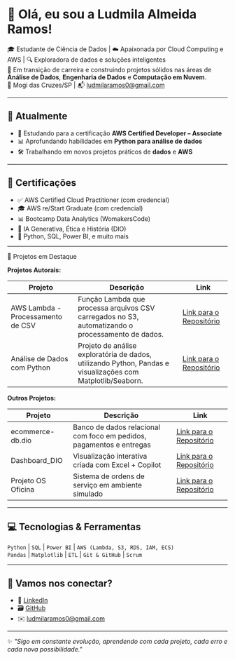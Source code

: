 
# 👋 Olá, eu sou a Ludmila Almeida Ramos!

🎓 Estudante de Ciência de Dados | ☁️ Apaixonada por Cloud Computing e AWS | 🔍 Exploradora de dados e soluções inteligentes  
🌱 Em transição de carreira e construindo projetos sólidos nas áreas de **Análise de Dados**, **Engenharia de Dados** e **Computação em Nuvem**.  
📍 Mogi das Cruzes/SP | 📬 ludmilaramos0@gmail.com

---

## 🚀 Atualmente

- 🔧 Estudando para a certificação **AWS Certified Developer – Associate**
- 📊 Aprofundando habilidades em **Python para análise de dados**
- 🛠️ Trabalhando em novos projetos práticos de **dados** e **AWS**

---

## 💼 Certificações

- ✅ AWS Certified Cloud Practitioner (com credencial)
- 🎓 AWS re/Start Graduate  (com credencial)
- 📊 Bootcamp Data Analytics (WomakersCode)
- 🤖 IA Generativa, Ética e História (DIO)
- 🧠 Python, SQL, Power BI, e muito mais

---

🧩 Projetos em Destaque

**Projetos Autorais:**

| Projeto                                    | Descrição                                                                                           | Link                                                                                      |
|--------------------------------------------|-----------------------------------------------------------------------------------------------------|-------------------------------------------------------------------------------------------|
| AWS Lambda - Processamento de CSV          | Função Lambda que processa arquivos CSV carregados no S3, automatizando o processamento de dados.   | [Link para o Repositório](https://github.com/LudmilaRamos/aws-lambda-processamento)      |
| Análise de Dados com Python                | Projeto de análise exploratória de dados, utilizando Python, Pandas e visualizações com Matplotlib/Seaborn. | [Link para o Repositório](https://github.com/LudmilaRamos/analise-dados-python)          |

**Outros Projetos:**

| Projeto                                    | Descrição                                                                                           | Link                                                                                      |
|--------------------------------------------|-----------------------------------------------------------------------------------------------------|-------------------------------------------------------------------------------------------|
| ecommerce-db.dio                           | Banco de dados relacional com foco em pedidos, pagamentos e entregas                                | [Link para o Repositório](https://github.com/LudmilaRamos/ecommerce-db.dio)              |
| Dashboard_DIO                              | Visualização interativa criada com Excel + Copilot                                                  | [Link para o Repositório](https://github.com/LudmilaRamos/Dashboard_DIO)                 |
| Projeto OS Oficina                         | Sistema de ordens de serviço em ambiente simulado                                                  | [Link para o Repositório](https://github.com/LudmilaRamos/Projeto-OS-Oficina)             |


---

## 💻 Tecnologias & Ferramentas

`Python` | `SQL` | `Power BI` | `AWS (Lambda, S3, RDS, IAM, ECS)`  
`Pandas` | `Matplotlib` | `ETL` | `Git & GitHub` | `Scrum`

---

## 🤝 Vamos nos conectar?

- 💼 [LinkedIn](https://www.linkedin.com/in/ludmila-almeida-ramos)
- 🗃️ [GitHub](https://github.com/LudmilaRamos)
- ✉️ ludmilaramos0@gmail.com

---

✨ *"Sigo em constante evolução, aprendendo com cada projeto, cada erro e cada nova possibilidade."*
